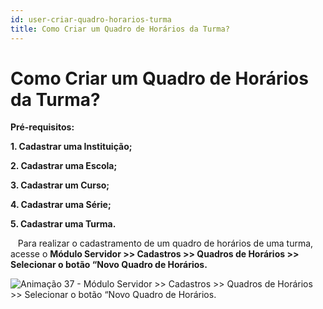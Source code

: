 ```yaml
---
id: user-criar-quadro-horarios-turma
title: Como Criar um Quadro de Horários da Turma?
---
```


# Como Criar um Quadro de Horários da Turma?

**Pré-requisitos:**

**1. Cadastrar uma Instituição;**

**2. Cadastrar uma Escola;**

**3. Cadastrar um Curso;**

**4. Cadastrar uma Série;**

**5. Cadastrar uma Turma.**


&nbsp;&nbsp;&nbsp;Para realizar o cadastramento de um quadro de horários de uma turma, acesse o **Módulo Servidor >> Cadastros >> Quadros de Horários >> Selecionar o botão “Novo Quadro de Horários.**


![Animação 37 - Módulo Servidor >> Cadastros >> Quadros de Horários >> Selecionar o botão “Novo Quadro de Horários.
]()




